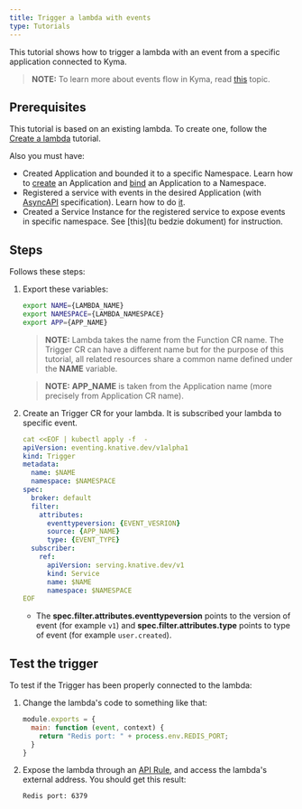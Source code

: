 ```yaml
---
title: Trigger a lambda with events
type: Tutorials
---
```


This tutorial shows how to trigger a lambda with an event from a specific application connected to Kyma.

>**NOTE:** To learn more about events flow in Kyma, read [this](/components/knative-eventing-mesh) topic.

## Prerequisites

This tutorial is based on an existing lambda. To create one, follow the [Create a lambda](#tutorials-create-a-lambda) tutorial.

Also you must have: 

- Created Application and bounded it to a specific Namespace. Learn how to [create](/components/application-connector#tutorials-create-a-new-application) an Application and [bind](/components/application-connector#tutorials-bind-an-application-to-a-namespace) an Application to a Namespace.
- Registered a service with events in the desired Application (with [AsyncAPI](https://www.asyncapi.com/) specification). Learn how to do [it](components/application-connector/#tutorials-register-a-service).
- Created a Service Instance for the registered service to expose events in specific namespace. See [this](tu bedzie dokument) for instruction.

## Steps

Follows these steps:

1. Export these variables:

    ```bash
    export NAME={LAMBDA_NAME}
    export NAMESPACE={LAMBDA_NAMESPACE}
    export APP={APP_NAME}
    ```

    > **NOTE:** Lambda takes the name from the Function CR name. The Trigger CR can have a different name but for the purpose of this tutorial, all related resources share a common name defined under the **NAME** variable.

    > **NOTE:** **APP_NAME** is taken from the Application name (more precisely from Application CR name).

2. Create an Trigger CR for your lambda. It is subscribed your lambda to specific event.

    ```yaml
    cat <<EOF | kubectl apply -f  -
    apiVersion: eventing.knative.dev/v1alpha1
    kind: Trigger
    metadata:
      name: $NAME
      namespace: $NAMESPACE
    spec:
      broker: default
      filter:
        attributes:
          eventtypeversion: {EVENT_VESRION}
          source: {APP_NAME}
          type: {EVENT_TYPE}
      subscriber:
        ref:
          apiVersion: serving.knative.dev/v1
          kind: Service
          name: $NAME
          namespace: $NAMESPACE
    EOF
    ```

    - The **spec.filter.attributes.eventtypeversion** points to the version of event (for example `v1`) and **spec.filter.attributes.type** points to type of event (for example `user.created`).

## Test the trigger

To test if the Trigger has been properly connected to the lambda:

1. Change the lambda's code to something like that:​

    ```js
    module.exports = {
      main: function (event, context) {
        return "Redis port: " + process.env.REDIS_PORT;
      }
    }
    ```

2. Expose the lambda through an [API Rule](/components/serverless-v2/#tutorials-expose-the-lambda-with-an-api-rule), and access the lambda's external address. You should get this result:

    ```text
    Redis port: 6379
    ```
